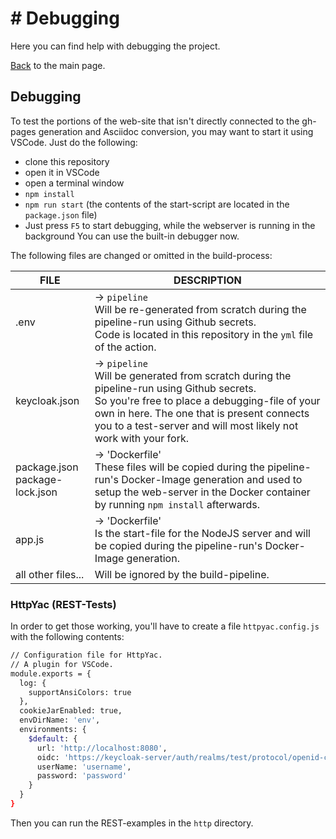 # # Debugging
Here you can find help with debugging the project.

[Back](README.md) to the main page.
## Debugging
To test the portions of the web-site that isn't directly connected to the gh-pages generation and Asciidoc conversion, you may want to start it using VSCode.
Just do the following:
* clone this repository
* open it in VSCode
* open a terminal window
* `npm install`
* `npm run start` (the contents of the start-script are located in the `package.json` file)
* Just press `F5` to start debugging, while the webserver is running in the background
You can use the built-in debugger now.

The following files are changed or omitted in the build-process:

| FILE                              | DESCRIPTION                                                                                                                                                                                                                                                        |
| --------------------------------- | ------------------------------------------------------------------------------------------------------------------------------------------------------------------------------------------------------------------------------------------------------------------ |
| .env                              | -> `pipeline`<br>Will be re-generated from scratch during the pipeline-run using Github secrets.<br>Code is located in this repository in the `yml` file of the action.                                                                                            |
| keycloak.json                     | -> `pipeline`<br>Will be generated from scratch during the pipeline-run using Github secrets.<br>So you're free to place a debugging-file of your own in here. The one that is present connects you to a test-server and will most likely not work with your fork. |
| package.json<br>package-lock.json | -> 'Dockerfile'<br>These files will be copied during the pipeline-run's Docker-Image generation and used to setup the web-server in the Docker container by running `npm install` afterwards.                                                                      |
| app.js                            | -> 'Dockerfile'<br>Is the start-file for the NodeJS server and will be copied during the pipeline-run's Docker-Image generation.                                                                                                                                   |
| all other files...                | Will be ignored by the build-pipeline.                                                                                                                                                                                                                             |
### HttpYac (REST-Tests)
In order to get those working, you'll have to create a file `httpyac.config.js` with the following contents:
```bash
// Configuration file for HttpYac.
// A plugin for VSCode.
module.exports = {
  log: {
    supportAnsiColors: true
  },
  cookieJarEnabled: true,
  envDirName: 'env',
  environments: {
    $default: {
      url: 'http://localhost:8080',
      oidc: 'https://keycloak-server/auth/realms/test/protocol/openid-connect/token',
      userName: 'username',
      password: 'password'
    }
  }
}
```
Then you can run the REST-examples in the `http` directory.